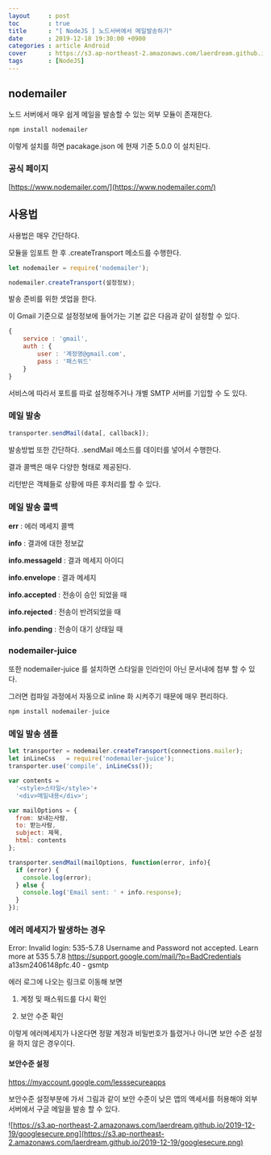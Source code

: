 ```yaml
---
layout     : post
toc        : true
title      : "[ NodeJS ] 노드서버에서 메일발송하기"
date       : 2019-12-18 19:30:00 +0900
categories : article Android
cover      : https://s3.ap-northeast-2.amazonaws.com/laerdream.github.io/cover/node.jpg
tags       : [NodeJS]
---
```



## nodemailer

노드 서버에서 매우 쉽게 메일을 발송할 수 있는 외부 모듈이 존재한다.

```javascript
npm install nodemailer
```

이렇게 설치를 하면 pacakage.json 에 현재 기준 5.0.0 이 설치된다.

### 공식 페이지
[https://www.nodemailer.com/](https://www.nodemailer.com/)

## 사용법

사용법은 매우 간단하다.

모듈을 임포트 한 후 .createTransport 메소드를 수행한다.

```javascript
let nodemailer = require('nodemailer');
```

```javascript
nodemailer.createTransport(설정정보);
```

발송 준비를 위한 셋업을 한다.

이 Gmail 기준으로 설정정보에 들어가는 기본 값은 다음과 같이 설정할 수 있다.

```javascript
{
    service : 'gmail',
    auth : {
        user : '계정명@gmail.com',
        pass : '패스워드'
    }
}
```

서비스에 따라서 포트를 따로 설정해주거나 개별 SMTP 서버를 기입할 수 도 있다.

### 메일 발송

```javascript
transporter.sendMail(data[, callback]);
```

발송방법 또한 간단하다. .sendMail 메소드를 데이터를 넣어서 수행한다.

결과 콜백은 매우 다양한 형태로 제공된다.

리턴받은 객체들로 상황에 따른 후처리를 할 수 있다.


### 메일 발송 콜백

**err** : 에러 메세지 콜백

**info** : 결과에 대한 정보값

**info.messageId** : 결과 메세지 아이디

**info.envelope** : 결과 메세지

**info.accepted** : 전송이 승인 되었을 때

**info.rejected** : 전송이 반려되었을 때

**info.pending** : 전송이 대기 상태일 때


### nodemailer-juice

또한 nodemailer-juice 를 설치하면 스타일을 인라인이 아닌 문서내에 첨부 할 수 있다.

그러면 컴파일 과정에서 자동으로 inline 화 시켜주기 때문에 매우 편리하다.

```javascript
npm install nodemailer-juice
```


### 메일 발송 샘플

```javascript
let transporter = nodemailer.createTransport(connections.mailer);
let inLineCss   = require('nodemailer-juice');
transporter.use('compile', inLineCss());

var contents =
  '<style>스타일</style>'+
  '<div>메일내용</div>';

var mailOptions = {
  from: 보내는사람,
  to: 받는사람,
  subject: 제목,
  html: contents
};

transporter.sendMail(mailOptions, function(error, info){
  if (error) {
    console.log(error);
  } else {
    console.log('Email sent: ' + info.response);
  }
});
```

### 에러 메세지가 발생하는 경우

Error: Invalid login: 535-5.7.8 Username and Password not accepted. Learn more at
535 5.7.8  https://support.google.com/mail/?p=BadCredentials a13sm2406148pfc.40 - gsmtp

에러 로그에 나오는 링크로 이동해 보면

1. 계정 및 패스워드를 다시 확인

2. 보안 수준 확인

이렇게 에러메세지가 나온다면 정말 계정과 비밀번호가 틀렸거나 아니면 보안 수준 설정을 하지 않은 경우이다.

#### 보안수준 설정
https://myaccount.google.com/lesssecureapps

보안수준 설정부분에 가서 그림과 같이 보안 수준이 낮은 앱의 액세서를 허용해야 외부 서버에서 구글 메일을 발송 할 수 있다.

![https://s3.ap-northeast-2.amazonaws.com/laerdream.github.io/2019-12-19/googlesecure.png](https://s3.ap-northeast-2.amazonaws.com/laerdream.github.io/2019-12-19/googlesecure.png)